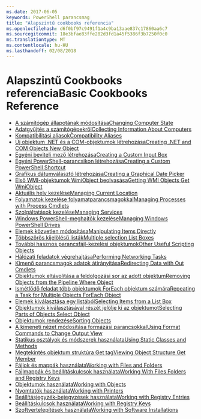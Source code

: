 ```yaml
---
ms.date: 2017-06-05
keywords: PowerShell parancsmag
title: "Alapszintű cookbooks referencia"
ms.openlocfilehash: d6f0bf97c9491f1a4c9ba13aae837c17860aa6c7
ms.sourcegitcommit: 18e3bfae83ffe282d3fd1a45f5386f3b7250f0c0
ms.translationtype: MT
ms.contentlocale: hu-HU
ms.lasthandoff: 02/08/2018
---
```

# <a name="basic-cookbooks-reference"></a><span data-ttu-id="bfdfd-103">Alapszintű Cookbooks referencia</span><span class="sxs-lookup"><span data-stu-id="bfdfd-103">Basic Cookbooks Reference</span></span>

- [<span data-ttu-id="bfdfd-104">A számítógép állapotának módosítása</span><span class="sxs-lookup"><span data-stu-id="bfdfd-104">Changing Computer State</span></span>](Changing-Computer-State.md)
- [<span data-ttu-id="bfdfd-105">Adatgyűjtés a számítógépekről</span><span class="sxs-lookup"><span data-stu-id="bfdfd-105">Collecting Information About Computers</span></span>](Collecting-Information-About-Computers.md)
- [<span data-ttu-id="bfdfd-106">Kompatibilitási aliasok</span><span class="sxs-lookup"><span data-stu-id="bfdfd-106">Compatibility Aliases</span></span>](Appendix-1---Compatibility-Aliases.md)
- [<span data-ttu-id="bfdfd-107">Új objektum .NET és a COM-objektumok létrehozása</span><span class="sxs-lookup"><span data-stu-id="bfdfd-107">Creating .NET and COM Objects  New Object </span></span>](Creating-.NET-and-COM-Objects--New-Object-.md)
- [<span data-ttu-id="bfdfd-108">Egyéni beviteli mező létrehozása</span><span class="sxs-lookup"><span data-stu-id="bfdfd-108">Creating a Custom Input Box</span></span>](Creating-a-Custom-Input-Box.md)
- [<span data-ttu-id="bfdfd-109">Egyéni PowerShell-parancsikon létrehozása</span><span class="sxs-lookup"><span data-stu-id="bfdfd-109">Creating a Custom PowerShell Shortcut</span></span>](Appendix-2---Creating-a-Custom-PowerShell-Shortcut.md)
- [<span data-ttu-id="bfdfd-110">Grafikus dátumválasztó létrehozása</span><span class="sxs-lookup"><span data-stu-id="bfdfd-110">Creating a Graphical Date Picker</span></span>](Creating-a-Graphical-Date-Picker.md)
- [<span data-ttu-id="bfdfd-111">Első WMI-objektumok WmiObject beolvasása</span><span class="sxs-lookup"><span data-stu-id="bfdfd-111">Getting WMI Objects  Get WmiObject </span></span>](Getting-WMI-Objects--Get-WmiObject-.md)
- [<span data-ttu-id="bfdfd-112">Aktuális hely kezelése</span><span class="sxs-lookup"><span data-stu-id="bfdfd-112">Managing Current Location</span></span>](Managing-Current-Location.md)
- [<span data-ttu-id="bfdfd-113">Folyamatok kezelése folyamatparancsmagokkal</span><span class="sxs-lookup"><span data-stu-id="bfdfd-113">Managing Processes with Process Cmdlets</span></span>](Managing-Processes-with-Process-Cmdlets.md)
- [<span data-ttu-id="bfdfd-114">Szolgáltatások kezelése</span><span class="sxs-lookup"><span data-stu-id="bfdfd-114">Managing Services</span></span>](Managing-Services.md)
- [<span data-ttu-id="bfdfd-115">Windows PowerShell-meghajtók kezelése</span><span class="sxs-lookup"><span data-stu-id="bfdfd-115">Managing Windows PowerShell Drives</span></span>](Managing-Windows-PowerShell-Drives.md)
- [<span data-ttu-id="bfdfd-116">Elemek közvetlen módosítása</span><span class="sxs-lookup"><span data-stu-id="bfdfd-116">Manipulating Items Directly</span></span>](Manipulating-Items-Directly.md)
- [<span data-ttu-id="bfdfd-117">Többszörös kijelölésű listák</span><span class="sxs-lookup"><span data-stu-id="bfdfd-117">Multiple selection List Boxes</span></span>](Multiple-selection-List-Boxes.md)
- [<span data-ttu-id="bfdfd-118">További hasznos parancsfájl-kezelési objektumok</span><span class="sxs-lookup"><span data-stu-id="bfdfd-118">Other Useful Scripting Objects</span></span>](Other-Useful-Scripting-Objects.md)
- [<span data-ttu-id="bfdfd-119">Hálózati feladatok végrehajtása</span><span class="sxs-lookup"><span data-stu-id="bfdfd-119">Performing Networking Tasks</span></span>](Performing-Networking-Tasks.md)
- [<span data-ttu-id="bfdfd-120">Kimenő parancsmagok adatok átirányítása</span><span class="sxs-lookup"><span data-stu-id="bfdfd-120">Redirecting Data with Out   Cmdlets</span></span>](Redirecting-Data-with-Out---Cmdlets.md)
- [<span data-ttu-id="bfdfd-121">Objektumok eltávolítása a feldolgozási sor az adott objektum</span><span class="sxs-lookup"><span data-stu-id="bfdfd-121">Removing Objects from the Pipeline  Where Object </span></span>](Removing-Objects-from-the-Pipeline--Where-Object-.md)
- [<span data-ttu-id="bfdfd-122">Ismétlődő feladat több objektumok ForEach objektum számára</span><span class="sxs-lookup"><span data-stu-id="bfdfd-122">Repeating a Task for Multiple Objects  ForEach Object </span></span>](Repeating-a-Task-for-Multiple-Objects--ForEach-Object-.md)
- [<span data-ttu-id="bfdfd-123">Elemek kiválasztása egy listából</span><span class="sxs-lookup"><span data-stu-id="bfdfd-123">Selecting Items from a List Box</span></span>](Selecting-Items-from-a-List-Box.md)
- [<span data-ttu-id="bfdfd-124">Objektumok kiválasztásával részét jelölje ki az objektumot</span><span class="sxs-lookup"><span data-stu-id="bfdfd-124">Selecting Parts of Objects  Select Object </span></span>](Selecting-Parts-of-Objects--Select-Object-.md)
- [<span data-ttu-id="bfdfd-125">Objektumok rendezése</span><span class="sxs-lookup"><span data-stu-id="bfdfd-125">Sorting Objects</span></span>](Sorting-Objects.md)
- [<span data-ttu-id="bfdfd-126">A kimeneti nézet módosítása formázási parancsokkal</span><span class="sxs-lookup"><span data-stu-id="bfdfd-126">Using Format Commands to Change Output View</span></span>](Using-Format-Commands-to-Change-Output-View.md)
- [<span data-ttu-id="bfdfd-127">Statikus osztályok és módszerek használata</span><span class="sxs-lookup"><span data-stu-id="bfdfd-127">Using Static Classes and Methods</span></span>](Using-Static-Classes-and-Methods.md)
- [<span data-ttu-id="bfdfd-128">Megtekintés objektum struktúra Get tag</span><span class="sxs-lookup"><span data-stu-id="bfdfd-128">Viewing Object Structure  Get Member </span></span>](Viewing-Object-Structure--Get-Member-.md)
- [<span data-ttu-id="bfdfd-129">Fájlok és mappák használata</span><span class="sxs-lookup"><span data-stu-id="bfdfd-129">Working with Files and Folders</span></span>](Working-with-Files-and-Folders.md)
- [<span data-ttu-id="bfdfd-130">Fájlmappák és beállításkulcsok használata</span><span class="sxs-lookup"><span data-stu-id="bfdfd-130">Working With Files Folders and Registry Keys</span></span>](Working-With-Files-Folders-and-Registry-Keys.md)
- [<span data-ttu-id="bfdfd-131">Objektumok használata</span><span class="sxs-lookup"><span data-stu-id="bfdfd-131">Working with Objects</span></span>](Working-with-Objects.md)
- [<span data-ttu-id="bfdfd-132">Nyomtatók használata</span><span class="sxs-lookup"><span data-stu-id="bfdfd-132">Working with Printers</span></span>](Working-with-Printers.md)
- [<span data-ttu-id="bfdfd-133">Beállításjegyzék-bejegyzések használata</span><span class="sxs-lookup"><span data-stu-id="bfdfd-133">Working with Registry Entries</span></span>](Working-with-Registry-Entries.md)
- [<span data-ttu-id="bfdfd-134">Beállításkulcsok használata</span><span class="sxs-lookup"><span data-stu-id="bfdfd-134">Working with Registry Keys</span></span>](Working-with-Registry-Keys.md)
- [<span data-ttu-id="bfdfd-135">Szoftvertelepítések használata</span><span class="sxs-lookup"><span data-stu-id="bfdfd-135">Working with Software Installations</span></span>](Working-with-Software-Installations.md)

